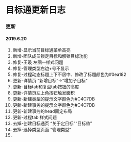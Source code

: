 # 目标通更新日志

### 更新

#### 2019.6.20
 1. 新增-显示当前目标通菜单高亮
 2. 新增-团队成员锁定目标和解锁目标功能
 3. 修复-王璇 左图一样式问题
 4. 修复-管理类型右边+号不显示
 5. 修复-过程动态标题上下不居中、修改了标题颜色为#0ea182
 5. 更新-详情页 “新增目标”->"增加子目标"
 6. 更新-目标tab和复盘tab按钮的高度
 7. 更新-详情页左上角按钮触发面积
 8. 更新-新建类型的提示文字颜色为#C4C7DB
 9. 更新-新建事务的提示文字颜色为#C4C7DB
 10. 更新-新建事务的head固定布局
 9. 更新-过程tab 样式问题
 5. 去掉-创建目标通页 “关于定目标”“目标值”
 6. 去掉-选择类型页面 “管理类型”
 7. 
